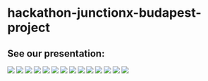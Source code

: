 # hackathon-junctionx-budapest-project

## See our presentation:

![](Presentation/The_Place_Presentation-01.jpg)
![](Presentation/The_Place_Presentation-02.jpg)
![](Presentation/The_Place_Presentation-03.jpg)
![](Presentation/The_Place_Presentation-04.jpg)
![](Presentation/The_Place_Presentation-05.jpg)
![](Presentation/The_Place_Presentation-06.jpg)
![](Presentation/The_Place_Presentation-07.jpg)
![](Presentation/The_Place_Presentation-08.jpg)
![](Presentation/The_Place_Presentation-09.jpg)
![](Presentation/The_Place_Presentation-10.jpg)
![](Presentation/The_Place_Presentation-11.jpg)
![](Presentation/The_Place_Presentation-12.jpg)
![](Presentation/The_Place_Presentation-13.jpg)
![](Presentation/The_Place_Presentation-14.jpg)
